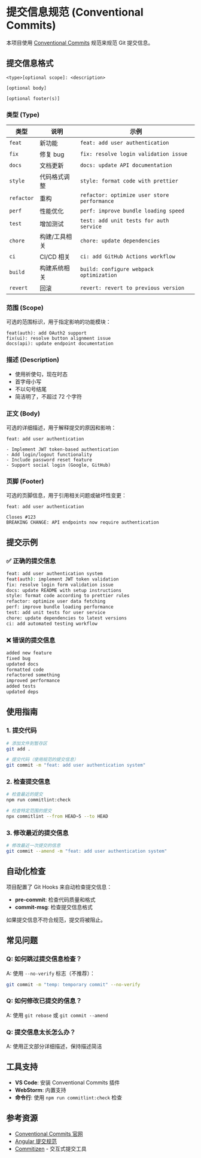 # 提交信息规范 (Conventional Commits)

本项目使用 [Conventional Commits](https://www.conventionalcommits.org/) 规范来规范 Git 提交信息。

## 提交信息格式

```
<type>[optional scope]: <description>

[optional body]

[optional footer(s)]
```

### 类型 (Type)

| 类型       | 说明          | 示例                                        |
| ---------- | ------------- | ------------------------------------------- |
| `feat`     | 新功能        | `feat: add user authentication`             |
| `fix`      | 修复 bug      | `fix: resolve login validation issue`       |
| `docs`     | 文档更新      | `docs: update API documentation`            |
| `style`    | 代码格式调整  | `style: format code with prettier`          |
| `refactor` | 重构          | `refactor: optimize user store performance` |
| `perf`     | 性能优化      | `perf: improve bundle loading speed`        |
| `test`     | 增加测试      | `test: add unit tests for auth service`     |
| `chore`    | 构建/工具相关 | `chore: update dependencies`                |
| `ci`       | CI/CD 相关    | `ci: add GitHub Actions workflow`           |
| `build`    | 构建系统相关  | `build: configure webpack optimization`     |
| `revert`   | 回滚          | `revert: revert to previous version`        |

### 范围 (Scope)

可选的范围标识，用于指定影响的功能模块：

```
feat(auth): add OAuth2 support
fix(ui): resolve button alignment issue
docs(api): update endpoint documentation
```

### 描述 (Description)

- 使用祈使句，现在时态
- 首字母小写
- 不以句号结尾
- 简洁明了，不超过 72 个字符

### 正文 (Body)

可选的详细描述，用于解释提交的原因和影响：

```
feat: add user authentication

- Implement JWT token-based authentication
- Add login/logout functionality
- Include password reset feature
- Support social login (Google, GitHub)
```

### 页脚 (Footer)

可选的页脚信息，用于引用相关问题或破坏性变更：

```
feat: add user authentication

Closes #123
BREAKING CHANGE: API endpoints now require authentication
```

## 提交示例

### ✅ 正确的提交信息

```bash
feat: add user authentication system
feat(auth): implement JWT token validation
fix: resolve login form validation issue
docs: update README with setup instructions
style: format code according to prettier rules
refactor: optimize user data fetching
perf: improve bundle loading performance
test: add unit tests for user service
chore: update dependencies to latest versions
ci: add automated testing workflow
```

### ❌ 错误的提交信息

```bash
added new feature
fixed bug
updated docs
formatted code
refactored something
improved performance
added tests
updated deps
```

## 使用指南

### 1. 提交代码

```bash
# 添加文件到暂存区
git add .

# 提交代码（使用规范的提交信息）
git commit -m "feat: add user authentication system"
```

### 2. 检查提交信息

```bash
# 检查最近的提交
npm run commitlint:check

# 检查特定范围的提交
npx commitlint --from HEAD~5 --to HEAD
```

### 3. 修改最近的提交信息

```bash
# 修改最近一次提交的信息
git commit --amend -m "feat: add user authentication system"
```

## 自动化检查

项目配置了 Git Hooks 来自动检查提交信息：

- **pre-commit**: 检查代码质量和格式
- **commit-msg**: 检查提交信息格式

如果提交信息不符合规范，提交将被阻止。

## 常见问题

### Q: 如何跳过提交信息检查？

A: 使用 `--no-verify` 标志（不推荐）：

```bash
git commit -m "temp: temporary commit" --no-verify
```

### Q: 如何修改已提交的信息？

A: 使用 `git rebase` 或 `git commit --amend`

### Q: 提交信息太长怎么办？

A: 使用正文部分详细描述，保持描述简洁

## 工具支持

- **VS Code**: 安装 Conventional Commits 插件
- **WebStorm**: 内置支持
- **命令行**: 使用 `npm run commitlint:check` 检查

## 参考资源

- [Conventional Commits 官网](https://www.conventionalcommits.org/)
- [Angular 提交规范](https://github.com/angular/angular/blob/main/CONTRIBUTING.md#-commit-message-format)
- [Commitizen](https://github.com/commitizen/cz-cli) - 交互式提交工具
